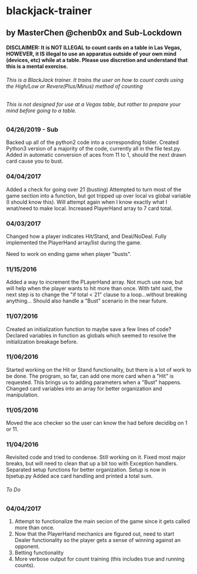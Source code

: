 blackjack-trainer
==============

by MasterChen @chenb0x
and Sub-Lockdown
----------------------

#### DISCLAIMER: It is NOT ILLEGAL to count cards on a table in Las Vegas, HOWEVER, it IS illegal to use an apparatus outside of your own mind (devices, etc) while at a table. Please use discretion and understand that this is a mental exercise.


###### This is a BlackJack trainer. It trains the user on how to count cards using the High/Low or Revere(Plus/Minus) method of counting

###### This is not designed for use at a Vegas table, but rather to prepare your mind before going to a table.

### 04/26/2019 - Sub
Backed up all of the python2 code into a corresponding folder.
Created Python3 version of a majority of the code, currently all in the file test.py.
Added in automatic conversion of aces from 11 to 1, should the next drawn card cause you to bust.

### 04/04/2017
Added a check for going over 21 (busting)
Attempted to turn most of the game section into a function, but got tripped up over local vs global variable (I should know this). Will attempt again when I know exactly what I wnat/need to make local. 
Increased PlayerHand array to 7 card total.

### 04/03/2017
Changed how a player indicates Hit/Stand, and Deal/NoDeal.
Fully implemented the PlayerHand array/list during the game.

Need to work on ending game when player "busts".

### 11/15/2016
Added a way to increment the PLayerHand array. Not much use now, but will help when the player wants to hit more than once. With taht said, the next step is to change the "if total < 21" clause to a loop...without breaking anything...
Should also handle a "Bust" scenario in the near future.

### 11/07/2016
Created an initialization function to maybe save a few lines of code? Declared variables in function as globals which seemed to resolve the initialization breakage before. 

### 11/06/2016
Started working on the Hit or Stand functionality, but there is a lot of work to be done. The program, so far, can add one more card when a "Hit" is requested.
This brings us to adding parameters when a "Bust" happens.
Changed card variables into an array for better organization and manipulation.

### 11/05/2016
Moved the ace checker so the user can know the had before decidibg on 1 or 11.

### 11/04/2016
Revisited code and tried to condense. Still working on it. 
Fixed most major breaks, but will need to clean that up a bit too with Exception handlers.
Separated setup functions for better organization. Setup is now in bjsetup.py
Added ace card handling and printed a total sum.

###### To Do

### 04/04/2017
1. Attempt to functionalize the main secion of the game since it gets called more than once.
2. Now that the PlayerHand mechanics are figured out, need to start Dealer functionality so the player gets a sense of winning against an opponent.
3. Betting functionality
4. More verbose output for count training (this includes true and running counts).
